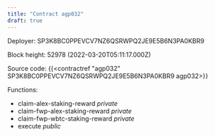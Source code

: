 ```yaml
---
title: "Contract agp032"
draft: true
---
```

Deployer: SP3K8BC0PPEVCV7NZ6QSRWPQ2JE9E5B6N3PA0KBR9


 



Block height: 52978 (2022-03-20T05:11:17.000Z)

Source code: {{<contractref "agp032" SP3K8BC0PPEVCV7NZ6QSRWPQ2JE9E5B6N3PA0KBR9 agp032>}}

Functions:

* claim-alex-staking-reward _private_
* claim-fwp-alex-staking-reward _private_
* claim-fwp-wbtc-staking-reward _private_
* execute _public_

